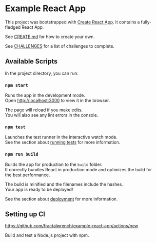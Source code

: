 # Example React App

This project was bootstrapped with [Create React App](https://github.com/facebook/create-react-app). It contains a fully-fledged React App.

See [CREATE.md](CREATE.md) for how to create your own.

See [CHALLENGES](CHALLENGES.md) for a list of challenges to complete.

## Available Scripts

In the project directory, you can run:

### `npm start`

Runs the app in the development mode.<br />
Open [http://localhost:3000](http://localhost:3000) to view it in the browser.

The page will reload if you make edits.<br />
You will also see any lint errors in the console.

### `npm test`

Launches the test runner in the interactive watch mode.<br />
See the section about [running tests](https://facebook.github.io/create-react-app/docs/running-tests) for more information.

### `npm run build`

Builds the app for production to the `build` folder.<br />
It correctly bundles React in production mode and optimizes the build for the best performance.

The build is minified and the filenames include the hashes.<br />
Your app is ready to be deployed!

See the section about [deployment](https://facebook.github.io/create-react-app/docs/deployment) for more information.


## Setting up CI
https://github.com/fractalwrench/example-react-app/actions/new

Build and test a Node.js project with npm.
